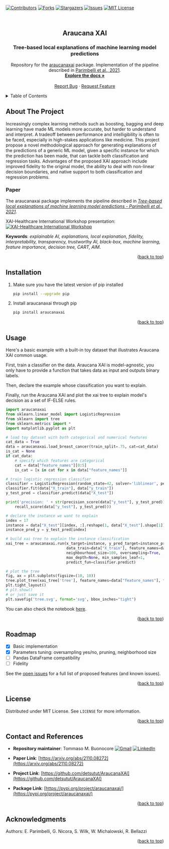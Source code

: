 <div id="top"></div>

[![Contributors][contributors-shield]][contributors-url]
[![Forks][forks-shield]][forks-url]
[![Stargazers][stars-shield]][stars-url]
[![Issues][issues-shield]][issues-url]
[![MIT License][license-shield]][license-url]

<br />
<div align="center">
  <h2>
    Araucana XAI
  </h2>

  <h3 align="center">Tree-based local explanations of machine learning model predictions</h3>

  <p align="center">
    Repository for the <a href="https://pypi.org/project/araucanaxai/">araucanaxai</a> package. Implementation of the pipeline described in <a href="https://arxiv.org/abs/2110.08272">Parimbelli et al., 2021</a>.
    <br />
    <a href="https://github.com/detsutut/AraucanaXAI"><strong>Explore the docs »</strong></a>
    <br />
    <br />
    <a href="https://github.com/detsutut/AraucanaXAI/issues">Report Bug</a>
    ·
    <a href="https://github.com/detsutut/AraucanaXAI/issues">Request Feature</a>
  </p>
</div>



<!-- TABLE OF CONTENTS -->
<details>
  <summary>Table of Contents</summary>
  <ol>
    <li><a href="#about-the-project">About The Project</a></li>
    <li><a href="#installation">Installation</a></li>
    <li><a href="#usage">Usage</a></li>
    <li><a href="#roadmap">Roadmap</a></li>
    <li><a href="#license">License</a></li>
    <li><a href="#contact">Contact</a></li>
    <li><a href="#acknowledgments">Acknowledgments</a></li>
  </ol>
</details>



<!-- ABOUT THE PROJECT -->
## About The Project

Increasingly complex learning methods such as boosting, bagging and deep learning have made ML models more accurate, but harder to understand and interpret. A tradeoff between performance and intelligibility is often to be faced, especially in high-stakes applications like medicine. This project propose a novel methodological approach for generating explanations of the predictions of a generic ML model, given a specific instance for which the prediction has been made, that can tackle both classification and regression tasks. Advantages of the proposed XAI approach include improved fidelity to the original model, the ability to deal with non-linear decision boundaries, and native support to both classification and regression problems.

### Paper
The araucanaxai package implements the pipeline described in <a href="https://arxiv.org/abs/2110.08272">*Tree-based local explanations of machine learning model predictions - Parimbelli et al., 2021*</a>.

XAI-Healthcare International Workshop presentation:<br/>
[![XAI-Healthcare International Workshop](https://img.youtube.com/vi/N22QYvTZFBk/0.jpg)](https://www.youtube.com/watch?v=N22QYvTZFBk)

**Keywords**: *explainable AI, explanations, local explanation, fidelity, interpretability, transparency, trustworthy AI, black-box, machine learning, feature importance, decision tree, CART, AIM*.

<p align="right">(<a href="#top">back to top</a>)</p>

<!-- INSTALLATION -->
## Installation

1. Make sure you have the latest version of pip installed
   ```sh
   pip install --upgrade pip
    ```
2. Install araucanaxai through pip
    ```sh
    pip install araucanaxai
    ```

<p align="right">(<a href="#top">back to top</a>)</p>

<!-- USAGE EXAMPLES -->
## Usage

Here's a basic example with a built-in toy dataset that illustrates Araucana XAI common usage.

First, train a classifier on the data. Araucana XAI is model-agnostic, you only have to provide a function that takes data as input and outputs binary labels.

Then, declare the example whose classification you want to explain.

Finally, run the Araucana XAI and plot the xai tree to explain model's decision as a set of IF-ELSE rules.

```python
import araucanaxai
from sklearn.linear_model import LogisticRegression
from sklearn import tree
from sklearn.metrics import *
import matplotlib.pyplot as plt

# load toy dataset with both categorical and numerical features
cat_data = True
data = araucanaxai.load_breast_cancer(train_split=.75, cat=cat_data)
is_cat = None
if cat_data:
    # specify which features are categorical
    cat = data["feature_names"][0:5]
    is_cat = [x in cat for x in data["feature_names"]]

# train logistic regression classifier
classifier = LogisticRegression(random_state=42, solver='liblinear', penalty='l1', max_iter=500)
classifier.fit(data["X_train"], data["y_train"])
y_test_pred = classifier.predict(data["X_test"])

print('precision: ' + str(precision_score(data["y_test"], y_test_pred)) + ', recall: ' + str(
    recall_score(data["y_test"], y_test_pred)))

# declare the instance we want to explain
index = 17
instance = data["X_test"][index, :].reshape(1, data["X_test"].shape[1])
instance_pred_y = y_test_pred[index]

# build xai tree to explain the instance classification
xai_tree = araucanaxai.run(x_target=instance, y_pred_target=instance_pred_y,
                           data_train=data["X_train"], feature_names=data["feature_names"], cat_list=is_cat,
                           neighbourhood_size=100, oversampling=True,
                           max_depth=None, min_samples_leaf=1,
                           predict_fun=classifier.predict)

# plot the tree
fig, ax = plt.subplots(figsize=(10, 10))
tree.plot_tree(xai_tree['tree'], feature_names=data["feature_names"], filled=True, class_names=data["target_names"])
plt.tight_layout()
# plt.show()
# or just save it
plt.savefig('tree.svg', format='svg', bbox_inches="tight")


```

You can also check the notebook [here](https://github.com/detsutut/AraucanaXAI/blob/master/example.ipynb).

<p align="right">(<a href="#top">back to top</a>)</p>



<!-- ROADMAP -->
## Roadmap

- [x] Basic implementation
- [x] Parameters tuning: oversampling yes/no, pruning, neighborhood size
- [ ] Pandas DataFrame compatibility
- [ ] Fidelity

See the [open issues](https://github.com/detsutut/AraucanaXAI/issues) for a full list of proposed features (and known issues).

<p align="right">(<a href="#top">back to top</a>)</p>


<!-- LICENSE -->
## License

Distributed under MIT License. See `LICENSE` for more information.

<p align="right">(<a href="#top">back to top</a>)</p>



<!-- CONTACT -->
## Contact and References

*   **Repository maintainer**: Tommaso M. Buonocore  [![Gmail][gmail-shield]][gmail-url] [![LinkedIn][linkedin-shield]][linkedin-url]  

*   **Paper Link**: [https://arxiv.org/abs/2110.08272](https://arxiv.org/abs/2110.08272)

*   **Project Link**: [https://github.com/detsutut/AraucanaXAI](https://github.com/detsutut/AraucanaXAI)

*   **Package Link**: [https://pypi.org/project/araucanaxai/](https://pypi.org/project/araucanaxai/)

<p align="right">(<a href="#top">back to top</a>)</p>



<!-- ACKNOWLEDGMENTS -->
## Acknowledgments

Authors: E. Parimbelli, G. Nicora, S. Wilk, W. Michalowski, R. Bellazzi

<p align="right">(<a href="#top">back to top</a>)</p>



<!-- MARKDOWN LINKS -->
[contributors-shield]: https://img.shields.io/github/contributors/detsutut/AraucanaXAI.svg?style=for-the-badge
[contributors-url]: https://github.com/detsutut/AraucanaXAI/graphs/contributors
[forks-shield]: https://img.shields.io/github/forks/detsutut/AraucanaXAI.svg?style=for-the-badge
[forks-url]: https://github.com/detsutut/AraucanaXAI/network/members
[stars-shield]: https://img.shields.io/github/stars/detsutut/AraucanaXAI.svg?style=for-the-badge
[stars-url]: https://github.com/detsutut/AraucanaXAI/stargazers
[issues-shield]: https://img.shields.io/github/issues/detsutut/AraucanaXAI.svg?style=for-the-badge
[issues-url]: https://github.com/detsutut/AraucanaXAI/issues
[license-shield]: https://img.shields.io/github/license/detsutut/AraucanaXAI.svg?style=for-the-badge
[license-url]: https://github.com/detsutut/AraucanaXAI/blob/master/LICENSE.txt
[linkedin-shield]: 	https://img.shields.io/badge/LinkedIn-0077B5?style=for-the-badge&logo=linkedin&logoColor=white
[linkedin-url]: https://linkedin.com/in/tbuonocore
[gmail-shield]: https://img.shields.io/badge/Gmail-D14836?style=for-the-badge&logo=gmail&logoColor=white
[gmail-url]: mailto:buonocore.tms@gmail.com
